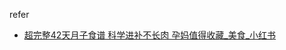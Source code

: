 refer

- [超完整42天月子食谱 科学进补不长肉 孕妈值得收藏\_美食\_小红书](https://www.xiaohongshu.com/discovery/item/5a12d3d104895e2ab4099608)